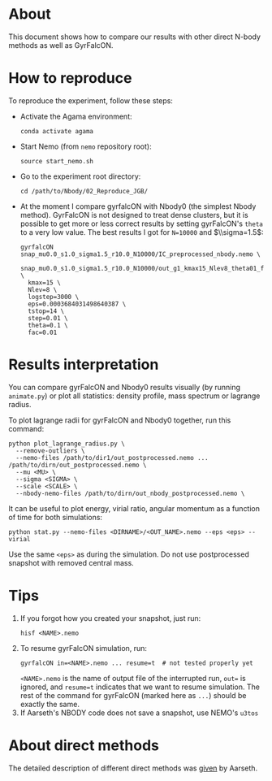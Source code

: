 # About

This document shows how to compare our results with other direct N-body methods as well as GyrFalcON.

# How to reproduce

To reproduce the experiment, follow these steps:

- Activate the Agama environment:

  ```shell
  conda activate agama
  ```

- Start Nemo (from `nemo` repository root):

  ```shell
  source start_nemo.sh
  ```

- Go to the experiment root directory:

  ```shell
  cd /path/to/Nbody/02_Reproduce_JGB/
  ```

- At the moment I compare gyrfalcON with Nbody0 (the simplest Nbody method). GyrFalcON is not designed to treat dense clusters, but it is possible to get more or less correct results by setting gyrFalcON's `theta` to a very low value. The best results I got for `N=10000` and $\\sigma=1.5$:

  ```shell
  gyrfalcON snap_mu0.0_s1.0_sigma1.5_r10.0_N10000/IC_preprocessed_nbody.nemo \
    snap_mu0.0_s1.0_sigma1.5_r10.0_N10000/out_g1_kmax15_Nlev8_theta01_fac001.nemo \
    kmax=15 \
    Nlev=8 \
    logstep=3000 \
    eps=0.0003684031498640387 \
    tstop=14 \
    step=0.01 \
    theta=0.1 \
    fac=0.01
  ```

# Results interpretation

You can compare gyrFalcON and Nbody0 results visually (by running `animate.py`) or plot all statistics: density profile, mass spectrum or lagrange radius.

To plot lagrange radii for gyrFalcON and Nbody0 together, run this command:

```shell
python plot_lagrange_radius.py \
  --remove-outliers \
  --nemo-files /path/to/dir1/out_postprocessed.nemo ... /path/to/dirn/out_postprocessed.nemo \
  --mu <MU> \
  --sigma <SIGMA> \
  --scale <SCALE> \
  --nbody-nemo-files /path/to/dirn/out_nbody_postprocessed.nemo \
```

It can be useful to plot energy, virial ratio, angular momentum as a function of time for both simulations:

```shell
python stat.py --nemo-files <DIRNAME>/<OUT_NAME>.nemo --eps <eps> --virial
```

Use the same `<eps>` as during the simulation. Do not use postprocessed snapshot with removed central mass.

# Tips

1. If you forgot how you created your snapshot, just run:
   ```shell
   hisf <NAME>.nemo
   ```
1. To resume gyrFalcON simulation, run:
   ```shell
   gyrfalcON in=<NAME>.nemo ... resume=t  # not tested properly yet
   ```
   `<NAME>.nemo` is the name of output file of the interrupted run, `out=` is ignored, and `resume=t` indicates that we want to resume simulation. The rest of the command for gyrFalcON (marked here as `...`) should be exactly the same.
1. If Aarseth's NBODY code does not save a snapshot, use NEMO's `u3tos`

# About direct methods

The detailed description of different direct methods was [given](https://www.jstor.org/stable/10.1086/316455) by Aarseth.
